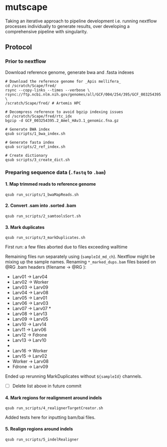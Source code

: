 # mutscape

Taking an iterative approach to pipeline development i.e. running nextflow processes individually to generate results, over developing a comprehensive pipeline with singularity.

## Protocol

### Prior to nextflow

Download reference genome, generate bwa and .fasta indexes
```
# Download the reference genome for _Apis mellifera_
cd /scratch/Scape/fred/
rsync --copy-links --times --verbose \
rsync://ftp.ncbi.nlm.nih.gov/genomes/all/GCF/004/254/395/GCF_003254395.2_Amel_HAv3.1/GCF_003254395.2_Amel_HAv3.1_genomic.fna.gz \ 
/scratch/Scape/fred/ # Artemis HPC

# Decompress reference to avoid bgzip indexing issues
cd /scratch/Scape/fred/rtc_idx
bgzip -d GCF_003254395.2_Amel_HAv3.1_genomic.fna.gz

# Generate BWA index
qsub scripts/1_bwa_index.sh

# Generate fasta index 
qsub scripts/2_ref_index.sh

# Create dictionary
qsub scripts/3_create_dict.sh
```

### Preparing sequence data (`.fastq` to `.bam`)

#### 1. Map trimmed reads to reference genome
```
qsub run_scripts/1_bwaMapReads.sh   
```

#### 2. Convert .sam into .sorted .bam
```
qsub run_scripts/2_samtoolsSort.sh
```

#### 3. Mark duplicates
```
qsub run_scripts/3_markDuplicates.sh
```
First run: a few files aborted due to files exceeding walltime

Remaining files run separately using (`sampleId_md_ch`). Nextflow might be mixing up the sample names. Renaming `*_marked_dups.bam` files based on @RG .bam headers (filename -> @RG ):
- Larv01 -> Larv04
- Larv02 -> Worker
- Larv03 -> Larv09
- Larv04 -> Larv08
- Larv05 -> Larv01 
- Larv06 -> Larv03
- Larv07 -> Larv07 *
- Larv08 -> Larv13
- Larv09 -> Larv05
- Larv10 -> Larv14
- Larv11 -> Larv06
- Larv12 -> Fdrone
- Larv13 -> Larv10
- 
- Larv16 -> Worker
- Larv15 -> Larv02
- Worker -> Larv08
- Fdrone -> Larv09

Ended up rerunning MarkDuplicates without `${sampleId}` channels. 

- [ ] Delete list above in future commit

#### 4. Mark regions for realignment around indels 
```
qsub run_scripts/4_realignerTargetCreator.sh
```
Added tests here for inputting bam/bai files.

#### 5. Realign regions around indels
```
qsub run_scripts/5_indelRealigner
```
